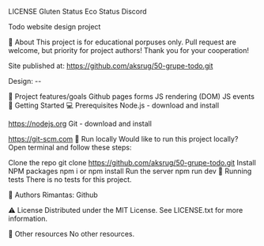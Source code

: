 LICENSE Gluten Status Eco Status Discord

Todo
website design project


🌟 About
This project is for educational porpuses only. Pull request are welcome, but priority for project authors! Thank you for your cooperation!

Site published at: https://github.com/aksrug/50-grupe-todo.git

Design: --

🎯 Project features/goals
Github pages
forms
JS rendering (DOM)
JS events
🧰 Getting Started
💻 Prerequisites
Node.js - download and install

https://nodejs.org
Git - download and install

https://git-scm.com
🏃 Run locally
Would like to run this project locally? Open terminal and follow these steps:

Clone the repo
git clone https://github.com/aksrug/50-grupe-todo.git
Install NPM packages
npm i
or
npm install
Run the server
npm run dev
🧪 Running tests
There is no tests for this project.

🎅 Authors
Rimantas: Github

⚠️ License
Distributed under the MIT License. See LICENSE.txt for more information.

🔗 Other resources
No other resources.